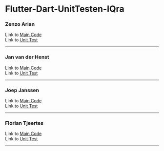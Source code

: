 # Flutter-Dart-UnitTesten-IQra

<h3>Zenzo Arian</h3>

Link to [Main Code] <br>
Link to [Unit Test] <br>

[Main code]: <Zenzo Arian/lib>
[Unit Test]: <Zenzo Arian/test>

_________
<h3>Jan van der Henst</h3>

Link to [Main Code] <br>
Link to [Unit Test] <br>

[Main code]: <Jan van der Henst/lib>
[Unit Test]: <Jan van der Henst/test>

_________
<h3>Joep Janssen</h3>

Link to [Main Code] <br>
Link to [Unit Test] <br>

[Main code]: <Joep Janssen/lib>
[Unit Test]: <Joep Janssen/test>

_________
<h3>Florian Tjeertes</h3>

Link to [Main Code] <br>
Link to [Unit Test] <br>

[Main code]: <Florian Tjeertes/lib>
[Unit Test]: <Florian Tjeertes/test>

_________
